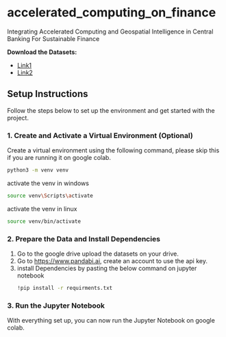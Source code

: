 # accelerated_computing_on_finance

Integrating Accelerated Computing and Geospatial Intelligence in Central Banking For Sustainable Finance

**Download the Datasets:**

- [Link1](https://datafinder.qog.gu.se/variable/cbi_reg)
- [Link2](https://data.worldbank.org/indicator/NY.GDP.MKTP.KD.ZG?name_desc=false)

## Setup Instructions

Follow the steps below to set up the environment and get started with the project.

### 1. Create and Activate a Virtual Environment (Optional)

Create a virtual environment using the following command, please skip this if you are running it on google colab. 

```bash
python3 -m venv venv
```

activate the venv in windows

```bash
source venv\Scripts\activate
```

activate the venv in linux

```bash
source venv/bin/activate
```


### 2. Prepare the Data and Install Dependencies

1. Go to the google drive upload the datasets on your drive.
2. Go to https://www.pandabi.ai, create an account to use the api key. 
3. install Dependencies by pasting the below command on jupyter notebook 
   ```bash
   !pip install -r requirments.txt
   ```

### 3. Run the Jupyter Notebook
With everything set up, you can now run the Jupyter Notebook on google colab.
